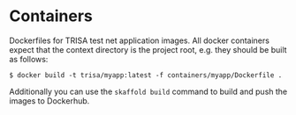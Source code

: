 # Containers

Dockerfiles for TRISA test net application images. All docker containers expect that the context directory is the project root, e.g. they should be built as follows:

```
$ docker build -t trisa/myapp:latest -f containers/myapp/Dockerfile .
```

Additionally you can use the `skaffold build` command to build and push the images to Dockerhub.
